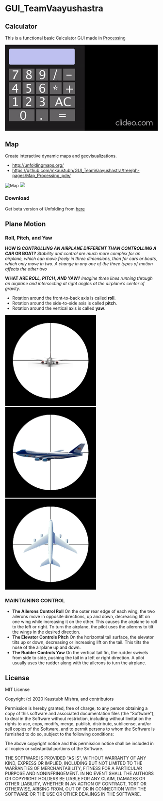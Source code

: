 # GUI_TeamVaayushastra

## Calculator
This is a functional basic Calculator GUI made in [Processing](https://processing.org/)

![Basic_Layout](https://github.com/mkaustubh/GUI_TeamVaayushastra/blob/gh-pages/Calculator_Processing_pde/basic_layout_calc.gif)

## Map
Create interactive dynamic maps and geovisualizations.
* <http://unfoldingmaps.org/>
* <https://github.com/mkaustubh/GUI_TeamVaayushastra/tree/gh-pages/Map_Processing_pde/>

![Map](https://github.com/mkaustubh/GUI_TeamVaayushastra/blob/gh-pages/Map_Processing_pde/Map.gif)
![](https://github.com/mkaustubh/GUI_TeamVaayushastra/blob/gh-pages/Map_Processing_pde/planeMap.gif)

### Download
Get beta version of Unfolding from [here](https://github.com/mkaustubh/GUI_TeamVaayushastra/raw/gh-pages/Map_Processing_pde/Unfolding_for_processing_0.9.92.zip)

## Plane Motion

### Roll, Pitch, and Yaw

**HOW IS _CONTROLLING AN AIRPLANE DIFFERENT THAN CONTROLLING A CAR_ OR BOAT?**
*Stability and control are much more complex for an airplane, which can move freely in three dimensions, than for cars or boats, which only move in two. A change in any one of the three types of motion affects the other two*

**WHAT ARE _ROLL, PITCH, AND YAW?_**
*Imagine three lines running through an airplane and intersecting at right angles at the airplane’s center of gravity.*

* Rotation around the front-to-back axis is called **roll**.
* Rotation around the side-to-side axis is called **pitch**.
* Rotation around the vertical axis is called **yaw**.

![](https://github.com/mkaustubh/GUI_TeamVaayushastra/blob/gh-pages/Plane_Processing_Pde/data/planeRoll.gif)
![](https://github.com/mkaustubh/GUI_TeamVaayushastra/blob/gh-pages/Plane_Processing_Pde/data/planePitch.gif)
![](https://github.com/mkaustubh/GUI_TeamVaayushastra/blob/gh-pages/Plane_Processing_Pde/data/planeYaw.gif)

### MAINTAINING CONTROL
* **The Ailerons Control Roll**
On the outer rear edge of each wing, the two ailerons move in opposite directions, up and down, decreasing lift on one wing while increasing it on the other. This causes the airplane to roll to the left or right. To turn the airplane, the pilot uses the ailerons to tilt the wings in the desired direction.
* **The Elevator Controls Pitch**
On the horizontal tail surface, the elevator tilts up or down, decreasing or increasing lift on the tail. This tilts the nose of the airplane up and down.
* **The Rudder Controls Yaw**
On the vertical tail fin, the rudder swivels from side to side, pushing the tail in a left or right direction. A pilot usually uses the rudder along with the ailerons to turn the airplane.

## License

MIT License

Copyright (c) 2020 Kaustubh Mishra, and contributors

Permission is hereby granted, free of charge, to any person obtaining a copy of this software and associated documentation files (the "Software"), to deal in the Software without restriction, including without limitation the rights to use, copy, modify, merge, publish, distribute, sublicense, and/or sell copies of the Software, and to permit persons to whom the Software is furnished to do so, subject to the following conditions:

The above copyright notice and this permission notice shall be included in all copies or substantial portions of the Software.

THE SOFTWARE IS PROVIDED "AS IS", WITHOUT WARRANTY OF ANY KIND, EXPRESS OR IMPLIED, INCLUDING BUT NOT LIMITED TO THE WARRANTIES OF MERCHANTABILITY, FITNESS FOR A PARTICULAR PURPOSE AND NONINFRINGEMENT. IN NO EVENT SHALL THE AUTHORS OR COPYRIGHT HOLDERS BE LIABLE FOR ANY CLAIM, DAMAGES OR OTHER LIABILITY, WHETHER IN AN ACTION OF CONTRACT, TORT OR OTHERWISE, ARISING FROM, OUT OF OR IN CONNECTION WITH THE SOFTWARE OR THE USE OR OTHER DEALINGS IN THE SOFTWARE.

